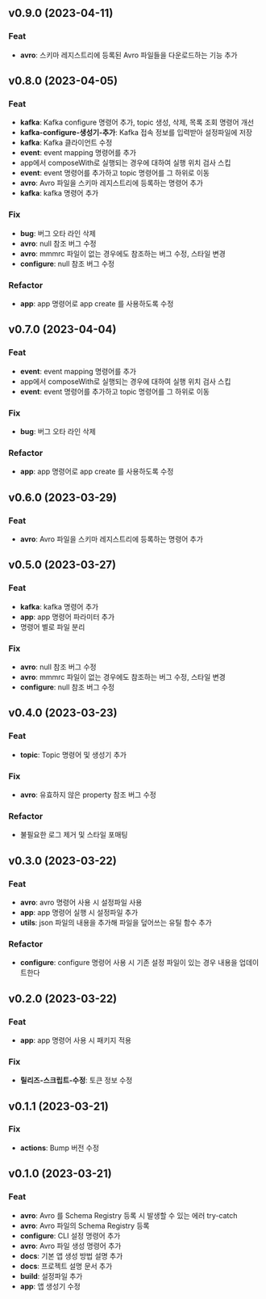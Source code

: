 ## v0.9.0 (2023-04-11)

### Feat

- **avro**: 스키마 레지스트리에 등록된 Avro 파일들을 다운로드하는 기능 추가

## v0.8.0 (2023-04-05)

### Feat

- **kafka**: Kafka configure 명령어 추가, topic 생성, 삭제, 목록 조회 명령어 개선
- **kafka-configure-생성기-추가**: Kafka 접속 정보를 입력받아 설정파일에 저장
- **kafka**: Kafka 클라이언트 수정
- **event**: event mapping 명령어를 추가
- app에서 composeWith로 실행되는 경우에 대하여 실행 위치 검사 스킵
- **event**: event 명령어를 추가하고 topic 명령어를 그 하위로 이동
- **avro**: Avro 파일을 스키마 레지스트리에 등록하는 명령어 추가
- **kafka**: kafka 명령어 추가

### Fix

- **bug**: 버그 오타 라인 삭제
- **avro**: null 참조 버그 수정
- **avro**: mmmrc 파일이 없는 경우에도 참조하는 버그 수정, 스타일 변경
- **configure**: null 참조 버그 수정

### Refactor

- **app**: app 명령어로 app create 를 사용하도록 수정

## v0.7.0 (2023-04-04)

### Feat

- **event**: event mapping 명령어를 추가
- app에서 composeWith로 실행되는 경우에 대하여 실행 위치 검사 스킵
- **event**: event 명령어를 추가하고 topic 명령어를 그 하위로 이동

### Fix

- **bug**: 버그 오타 라인 삭제

### Refactor

- **app**: app 명령어로 app create 를 사용하도록 수정

## v0.6.0 (2023-03-29)

### Feat

- **avro**: Avro 파일을 스키마 레지스트리에 등록하는 명령어 추가

## v0.5.0 (2023-03-27)

### Feat

- **kafka**: kafka 명령어 추가
- **app**: app 명령어 파라미터 추가
- 명령어 별로 파일 분리

### Fix

- **avro**: null 참조 버그 수정
- **avro**: mmmrc 파일이 없는 경우에도 참조하는 버그 수정, 스타일 변경
- **configure**: null 참조 버그 수정

## v0.4.0 (2023-03-23)

### Feat

- **topic**: Topic 명령어 및 생성기 추가

### Fix

- **avro**: 유효하지 않은 property 참조 버그 수정

### Refactor

- 불필요한 로그 제거 및 스타일 포매팅

## v0.3.0 (2023-03-22)

### Feat

- **avro**: avro 명령어 사용 시 설정파일 사용
- **app**: app 명령어 실행 시 설정파일 추가
- **utils**: json 파일의 내용을 추가해 파일을 덮어쓰는 유틸 함수 추가

### Refactor

- **configure**: configure 명령어 사용 시 기존 설정 파일이 있는 경우 내용을 업데이트한다

## v0.2.0 (2023-03-22)

### Feat

- **app**: app 명령어 사용 시 패키지 적용

### Fix

- **릴리즈-스크립트-수정**: 토큰 정보 수정

## v0.1.1 (2023-03-21)

### Fix

- **actions**: Bump 버전 수정

## v0.1.0 (2023-03-21)

### Feat

- **avro**: Avro 를 Schema Registry 등록 시 발생할 수 있는 에러 try-catch
- **avro**: Avro 파일의 Schema Registry 등록
- **configure**: CLI 설정 명령어 추가
- **avro**: Avro 파일 생성 명령어 추가
- **docs**: 기본 앱 생성 방법 설명 추가
- **docs**: 프로젝트 설명 문서 추가
- **build**: 설정파일 추가
- **app**: 앱 생성기 수정
